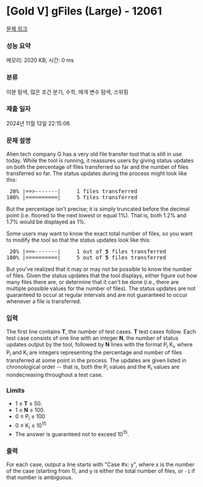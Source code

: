 # [Gold V] gFiles (Large) - 12061 

[문제 링크](https://www.acmicpc.net/problem/12061) 

### 성능 요약

메모리: 2020 KB, 시간: 0 ms

### 분류

이분 탐색, 많은 조건 분기, 수학, 매개 변수 탐색, 스위핑

### 제출 일자

2024년 11월 12일 22:15:06

### 문제 설명

<p>Alien tech company G has a very old file transfer tool that is still in use today. While the tool is running, it reassures users by giving status updates on both the percentage of files transferred so far and the number of files transferred so far. The status updates during the process might look like this:</p>

<pre> 20% |==>-------|     1 files transferred
100% |==========|     5 files transferred
</pre>

<p>But the percentage isn't precise; it is simply truncated before the decimal point (i.e. floored to the next lowest or equal 1%). That is, both 1.2% and 1.7% would be displayed as 1%.</p>

<p>Some users may want to know the exact total number of files, so you want to modify the tool so that the status updates look like this:</p>

<pre> 20% |==>-------|     1 out of <strong>5</strong> files transferred
100% |==========|     5 out of <strong>5</strong> files transferred
</pre>

<p>But you've realized that it may or may not be possible to know the number of files. Given the status updates that the tool displays, either figure out how many files there are, or determine that it can't be done (i.e., there are multiple possible values for the number of files). The status updates are not guaranteed to occur at regular intervals and are not guaranteed to occur whenever a file is transferred.</p>

### 입력 

 <p>The first line contains <strong>T</strong>, the number of test cases. <strong>T</strong> test cases follow. Each test case consists of one line with an integer <strong>N</strong>, the number of status updates output by the tool, followed by <strong>N</strong> lines with the format P<sub>i</sub> K<sub>i</sub>, where P<sub>i</sub> and K<sub>i</sub> are integers representing the percentage and number of files transferred at some point in the process. The updates are given listed in chronological order -- that is, both the P<sub>i</sub> values and the K<sub>i</sub> values are nondecreasing throughout a test case.</p>

<h3>Limits</h3>

<ul>
	<li>1 ≤ <strong>T</strong> ≤ 50.</li>
	<li>1 ≤ <strong>N</strong> ≤ 100.</li>
	<li>0 ≤ P<sub>i</sub> ≤ 100</li>
	<li>0 ≤ K<sub>i</sub> ≤ 10<sup>15</sup></li>
	<li>The answer is guaranteed not to exceed 10<sup>15</sup>.</li>
</ul>

### 출력 

 <p>For each case, output a line starts with "Case #x: y", where x is the number of the case (starting from 1), and y is either the total number of files, or <code>-1</code> if that number is ambiguous.</p>

